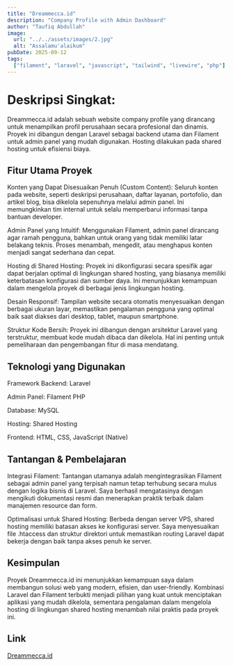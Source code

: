 ```yaml
---
title: "Dreammecca.id"
description: "Company Profile with Admin Dashboard"
author: "Taufiq Abdullah"
image:
  url: "../../assets/images/2.jpg"
  alt: "Assalamu'alaikum"
pubDate: 2025-09-12
tags:
  ["filament", "laravel", "javascript", "tailwind", "livewire", "php"]
---
```


# Deskripsi Singkat:
Dreammecca.id adalah sebuah website company profile yang dirancang untuk menampilkan profil perusahaan secara profesional dan dinamis. Proyek ini dibangun dengan Laravel sebagai backend utama dan Filament untuk admin panel yang mudah digunakan. Hosting dilakukan pada shared hosting untuk efisiensi biaya.

## Fitur Utama Proyek
Konten yang Dapat Disesuaikan Penuh (Custom Content): Seluruh konten pada website, seperti deskripsi perusahaan, daftar layanan, portofolio, dan artikel blog, bisa dikelola sepenuhnya melalui admin panel. Ini memungkinkan tim internal untuk selalu memperbarui informasi tanpa bantuan developer.

Admin Panel yang Intuitif: Menggunakan Filament, admin panel dirancang agar ramah pengguna, bahkan untuk orang yang tidak memiliki latar belakang teknis. Proses menambah, mengedit, atau menghapus konten menjadi sangat sederhana dan cepat.

Hosting di Shared Hosting: Proyek ini dikonfigurasi secara spesifik agar dapat berjalan optimal di lingkungan shared hosting, yang biasanya memiliki keterbatasan konfigurasi dan sumber daya. Ini menunjukkan kemampuan dalam mengelola proyek di berbagai jenis lingkungan hosting.

Desain Responsif: Tampilan website secara otomatis menyesuaikan dengan berbagai ukuran layar, memastikan pengalaman pengguna yang optimal baik saat diakses dari desktop, tablet, maupun smartphone.

Struktur Kode Bersih: Proyek ini dibangun dengan arsitektur Laravel yang terstruktur, membuat kode mudah dibaca dan dikelola. Hal ini penting untuk pemeliharaan dan pengembangan fitur di masa mendatang.

## Teknologi yang Digunakan
Framework Backend: Laravel

Admin Panel: Filament PHP

Database: MySQL

Hosting: Shared Hosting

Frontend: HTML, CSS, JavaScript (Native)

## Tantangan & Pembelajaran
Integrasi Filament: Tantangan utamanya adalah mengintegrasikan Filament sebagai admin panel yang terpisah namun tetap terhubung secara mulus dengan logika bisnis di Laravel. Saya berhasil mengatasinya dengan mengikuti dokumentasi resmi dan menerapkan praktik terbaik dalam manajemen resource dan form.

Optimalisasi untuk Shared Hosting: Berbeda dengan server VPS, shared hosting memiliki batasan akses ke konfigurasi server. Saya menyesuaikan file .htaccess dan struktur direktori untuk memastikan routing Laravel dapat bekerja dengan baik tanpa akses penuh ke server.

## Kesimpulan
Proyek Dreammecca.id ini menunjukkan kemampuan saya dalam membangun solusi web yang modern, efisien, dan user-friendly. Kombinasi Laravel dan Filament terbukti menjadi pilihan yang kuat untuk menciptakan aplikasi yang mudah dikelola, sementara pengalaman dalam mengelola hosting di lingkungan shared hosting menambah nilai praktis pada proyek ini.

## Link
[Dreammecca.id](https://dreammecca.id)



